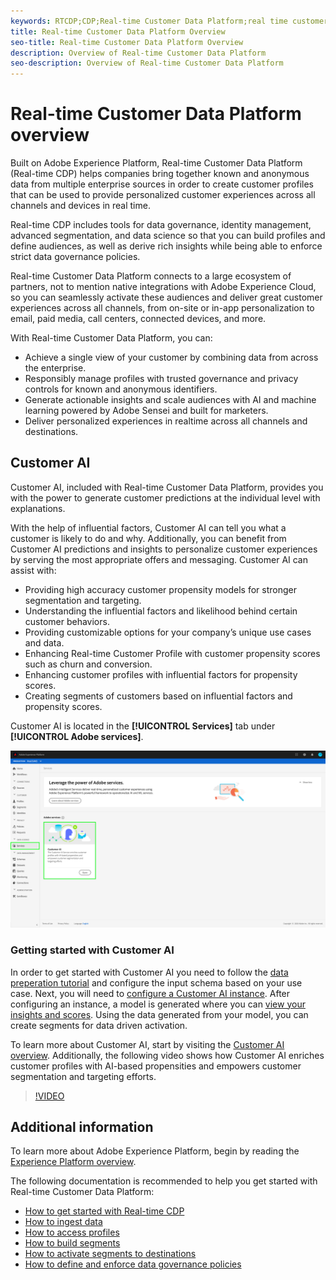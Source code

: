 ```yaml
---
keywords: RTCDP;CDP;Real-time Customer Data Platform;real time customer data platform;real time cdp;cdp;Customer AI
title: Real-time Customer Data Platform Overview
seo-title: Real-time Customer Data Platform Overview
description: Overview of Real-time Customer Data Platform
seo-description: Overview of Real-time Customer Data Platform
---
```


# Real-time Customer Data Platform overview

Built on Adobe Experience Platform, Real-time Customer Data Platform (Real-time CDP) helps companies bring together known and anonymous data from multiple enterprise sources in order to create customer profiles that can be used to provide personalized customer experiences across all channels and devices in real time.

Real-time CDP includes tools for data governance, identity management, advanced segmentation, and data science so that you can build profiles and define audiences, as well as derive rich insights while being able to enforce strict data governance policies.

Real-time Customer Data Platform connects to a large ecosystem of partners, not to mention native integrations with Adobe Experience Cloud, so you can seamlessly activate these audiences and deliver great customer experiences across all channels, from on-site or in-app personalization to email, paid media, call centers, connected devices, and more.

With Real-time Customer Data Platform, you can:

- Achieve a single view of your customer by combining data from across the enterprise.
- Responsibly manage profiles with trusted governance and privacy controls for known and anonymous identifiers.
- Generate actionable insights and scale audiences with AI and machine learning powered by Adobe Sensei and built for marketers.
- Deliver personalized experiences in realtime across all channels and destinations.

## Customer AI

Customer AI, included with Real-time Customer Data Platform, provides you with the power to generate customer predictions at the individual level with explanations.

With the help of influential factors, Customer AI can tell you what a customer is likely to do and why. Additionally, you can benefit from Customer AI predictions and insights to personalize customer experiences by serving the most appropriate offers and messaging. Customer AI can assist with:

- Providing high accuracy customer propensity models for stronger segmentation and targeting.
- Understanding the influential factors and likelihood behind certain customer behaviors.
- Providing customizable options for your company’s unique use cases and data.
- Enhancing Real-time Customer Profile with customer propensity scores such as churn and conversion.
- Enhancing customer profiles with influential factors for propensity scores.
- Creating segments of customers based on influential factors and propensity scores.

Customer AI is located in the **[!UICONTROL Services]** tab under **[!UICONTROL Adobe services]**.

![Customer AI location](./assets/overview/rtcdp-customer-ai.png)

### Getting started with Customer AI

In order to get started with Customer AI you need to follow the [data preperation tutorial](../intelligent-services/data-preparation.md) and configure the input schema based on your use case. Next, you will need to [configure a Customer AI instance](../intelligent-services/customer-ai/user-guide/configure.md). After configuring an instance, a model is generated where you can [view your insights and scores](../intelligent-services/customer-ai/user-guide/discover-insights.md). Using the data generated from your model, you can create segments for data driven activation.

To learn more about Customer AI, start by visiting the [Customer AI overview](../intelligent-services/customer-ai/overview.md). Additionally, the following video shows how Customer AI enriches customer profiles with AI-based propensities and empowers customer segmentation and targeting efforts.

>[!VIDEO](https://video.tv.adobe.com/v/40374/?quality=12&learn=on)

## Additional information

To learn more about Adobe Experience Platform, begin by reading the [Experience Platform overview](../landing/home.md).

The following documentation is recommended to help you get started with Real-time Customer Data Platform:

* [How to get started with Real-time CDP](get-started.md)
* [How to ingest data](sources/sources-overview.md)
* [How to access profiles](profile/profile-overview.md)
* [How to build segments](segmentation/segmentation-overview.md)
* [How to activate segments to destinations](destinations/overview.md)
* [How to define and enforce data governance policies](privacy/data-governance-overview.md)

